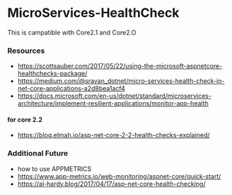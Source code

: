 # MicroServices-HealthCheck
  This is campatible with Core2.1 and Core2.O
  
### Resources
* https://scottsauber.com/2017/05/22/using-the-microsoft-aspnetcore-healthchecks-package/
* https://medium.com/@sravan_dotnet/micro-services-health-check-in-net-core-applications-a2d8bea1acf4
* https://docs.microsoft.com/en-us/dotnet/standard/microservices-architecture/implement-resilient-applications/monitor-app-health

#### for core 2.2
* https://blog.elmah.io/asp-net-core-2-2-health-checks-explained/


### Additional Future
* how to use APPMETRICS
* https://www.app-metrics.io/web-monitoring/aspnet-core/quick-start/
* https://al-hardy.blog/2017/04/17/asp-net-core-health-checking/

